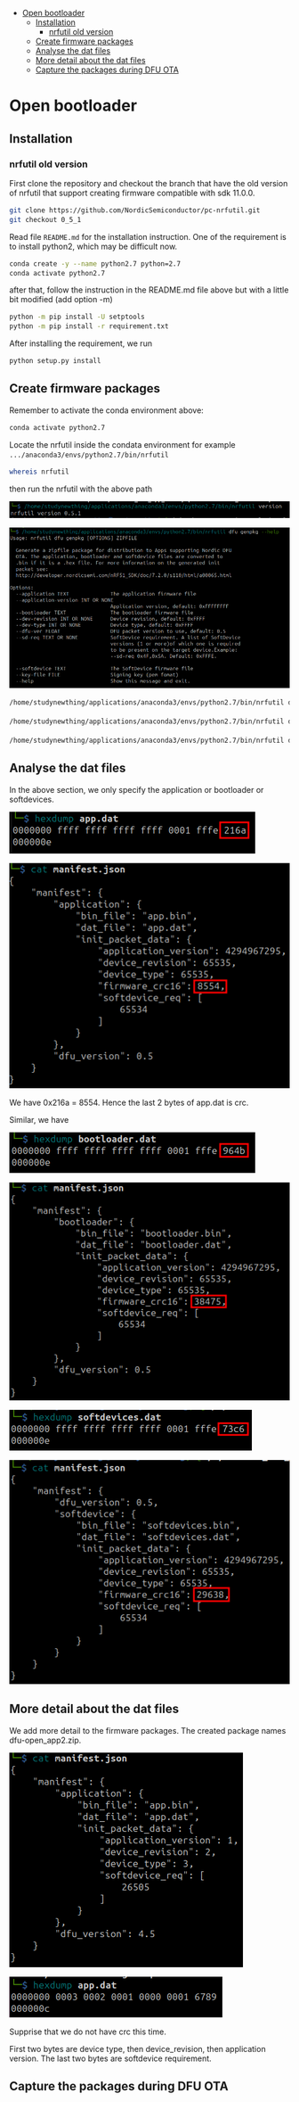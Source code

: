 - [Open bootloader](#open-bootloader)
  - [Installation](#installation)
    - [nrfutil old version](#nrfutil-old-version)
  - [Create firmware packages](#create-firmware-packages)
  - [Analyse the dat files](#analyse-the-dat-files)
  - [More detail about the dat files](#more-detail-about-the-dat-files)
  - [Capture the packages during DFU OTA](#capture-the-packages-during-dfu-ota)

# Open bootloader

## Installation

### nrfutil old version

First clone the repository and checkout the branch that have the old version of nrfutil that support creating firmware compatible with sdk 11.0.0.

```zsh
git clone https://github.com/NordicSemiconductor/pc-nrfutil.git
git checkout 0_5_1
```

Read file `README.md` for the installation instruction. One of the requirement is to install python2, which may be difficult now.

```zsh
conda create -y --name python2.7 python=2.7
conda activate python2.7
```

after that, follow the instruction in the README.md file above but with a little bit modified (add option -m)

```zsh
python -m pip install -U setptools
python -m pip install -r requirement.txt
```

After installing the requirement, we run

```zsh
python setup.py install
```

## Create firmware packages

Remember to activate the conda environment above:

```zsh
conda activate python2.7
```

Locate the nrfutil inside the condata environment for example `.../anaconda3/envs/python2.7/bin/nrfutil`

```zsh
whereis nrfutil
```

then run the nrfutil with the above path

![image](images/readme/screenshot_02-06-2023_04h11m27.png)

![image](images/readme/screenshot_02-06-2023_04h22m50.png)

```zsh
/home/studynewthing/applications/anaconda3/envs/python2.7/bin/nrfutil dfu genpkg --application app.hex ../firmwarePackages-openbootloader/dfu-open_app.zip

/home/studynewthing/applications/anaconda3/envs/python2.7/bin/nrfutil dfu genpkg --bootloader bootloader.hex ../firmwarePackages-openbootloader/dfu-open_bl.zip

/home/studynewthing/applications/anaconda3/envs/python2.7/bin/nrfutil dfu genpkg --softdevice softdevices.hex ../firmwarePackages-openbootloader/dfu-open_sd.zip
```

## Analyse the dat files

In the above section, we only specify the application or bootloader or softdevices.

![image](images/readme/screenshot_02-06-2023_04h26m55.png)

![image](images/readme/screenshot_02-06-2023_04h27m26.png)

We have 0x216a = 8554. Hence the last 2 bytes of app.dat is crc.

Similar, we have

![image](images/readme/screenshot_02-06-2023_04h32m59.png)

![image](images/readme/screenshot_02-06-2023_04h33m21.png)

![image](images/readme/screenshot_02-06-2023_04h34m16.png)

![image](images/readme/screenshot_02-06-2023_04h34m42.png)

## More detail about the dat files

We add more detail to the firmware packages. The created package names dfu-open_app2.zip.

![image](images/readme/screenshot_02-06-2023_04h58m04.png)

![image](images/readme/screenshot_02-06-2023_04h58m30.png)

Supprise that we do not have crc this time.

First two bytes are device type, then device_revision, then application version. The last two bytes are softdevice requirement.

## Capture the packages during DFU OTA